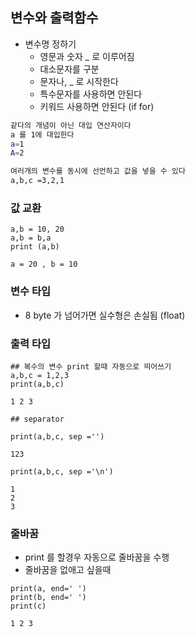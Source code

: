 ## 변수와 출력함수

- 변수명 정하기
  - 영문과 숫자 _ 로 이루어짐
  - 대소문자를 구분
  - 문자나, _ 로 시작한다
  - 특수문자를 사용하면 안된다
  - 키워드 사용하면 안된다 (if for)

```bash
같다의 개념이 아닌 대입 연산자이다
a 를 1에 대입한다
a=1
A=2

여러개의 변수를 동시에 선언하고 값을 넣을 수 있다
a,b,c =3,2,1

```


### 값 교환

```
a,b = 10, 20
a,b = b,a
print (a,b)

a = 20 , b = 10
```

### 변수 타입
- 8 byte 가 넘어가면 실수형은 손실됨  (float)


### 출력 타입

```
## 복수의 변수 print 할때 자동으로 띄어쓰기
a,b,c = 1,2,3
print(a,b,c)

1 2 3

## separator

print(a,b,c, sep ='')

123

print(a,b,c, sep ='\n')

1
2
3
```

### 줄바꿈
- print 를 할경우 자동으로 줄바꿈을 수행
- 줄바꿈을 없애고 싶을때

```
print(a, end=' ')
print(b, end=' ')
print(c)

1 2 3
```



